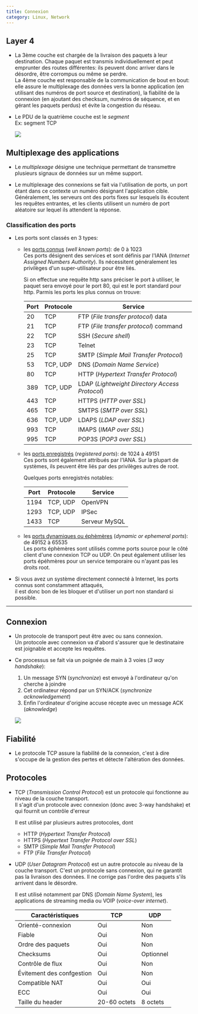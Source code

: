 ```yaml
---
title: Connexion
category: Linux, Network
---
```


## Layer 4

* La 3ème couche est chargée de la livraison des paquets à leur destination. Chaque paquet est transmis individuellement et peut emprunter des routes différentes: ils peuvent donc arriver dans le désordre, être corrompus ou même se perdre.  
  La 4ème couche est responsable de la communication de bout en bout: elle assure le multiplexage des données vers la bonne application (en utilisant des numéros de port source et destination), la fiabilité de la connexion (en ajoutant des checksum, numéros de séquence, et en gérant les paquets perdus) et évite la congestion du réseau.

* Le PDU de la quatrième couche est le *segment*  
  Ex: segment TCP

  ![](https://i.imgur.com/NVk3qrT.png)

## Multiplexage des applications

* Le *multiplexage* désigne une technique permettant de transmettre plusieurs signaux de données sur un même support.

* Le multiplexage des connexions se fait via l'utilisation de ports, un port étant dans ce contexte un numéro désignant l'application cible.  
  Généralement, les serveurs ont des ports fixes sur lesquels ils écoutent les requêtes entrantes, et les clients utilisent un numéro de port aléatoire sur lequel ils attendent la réponse.

### Classification des ports

* Les ports sont classés en 3 types:

  - les <ins>ports connus</ins> (*well known ports*): de 0 à 1023  
    Ces ports désignent des services et sont définis par l'IANA (*Internet Assigned Numbers Authority*). Ils nécessitent généralement les privilèges d'un super-utilisateur pour être liés.

    Si on effectue une requête http sans préciser le port à utiliser, le paquet sera envoyé pour le port 80, qui est le port standard pour http. Parmis les ports les plus connus on trouve:

    | Port | Protocole | Service
    |---   |---        |---
    | 20   | TCP       | FTP (*File transfer protocol*) data
    | 21   | TCP       | FTP (*File transfer protocol*) command
    | 22   | TCP       | SSH (*Secure shell*)
    | 23   | TCP       | Telnet
    | 25   | TCP       | SMTP (*Simple Mail Transfer Protocol*)
    | 53   | TCP, UDP  | DNS (*Domain Name Service*)
    | 80   | TCP       | HTTP (*Hypertext Transfer Protocol*)
    | 389  | TCP, UDP  | LDAP (*Lightweight Directory Access Protocol*)
    | 443  | TCP       | HTTPS (*HTTP over SSL*)
    | 465  | TCP       | SMTPS (*SMTP over SSL*)
    | 636  | TCP, UDP  | LDAPS (*LDAP over SSL*)
    | 993  | TCP       | IMAPS (*IMAP over SSL*)
    | 995  | TCP       | POP3S (*POP3 over SSL*)

  - les <ins>ports enregistrés</ins> (*registered ports*): de 1024 à 49151  
    Ces ports sont également attribués par l'IANA. Sur la plupart de systèmes, ils peuvent être liés par des privilèges autres de root.

    Quelques ports enregistrés notables:

    | Port | Protocole | Service
    |---   |---        |---
    | 1194 | TCP, UDP  | OpenVPN
    | 1293 | TCP, UDP  | IPSec
    | 1433 | TCP       | Serveur MySQL

  - les <ins>ports dynamiques ou éphèmères</ins> (*dynamic or ephemeral ports*): de 49152 à 65535  
    Les ports éphèmères sont utilisés comme ports source pour le côté client d'une connexion TCP ou UDP. On peut également utiliser les ports épéhmères pour un service temporaire ou n'ayant pas les droits root.

* Si vous avez un système directement connecté à Internet, les ports connus sont constamment attaqués,  
  il est donc bon de les bloquer et d'utiliser un port non standard si possible.

---

## Connexion

* Un protocole de transport peut être avec ou sans connexion.  
  Un protocole avec connexion va d'abord s'assurer que le destinataire est joignable et accepte les requêtes.

* Ce processus se fait via un poignée de main à 3 voies (*3 way handshake*):

  1. Un message SYN (*synchronize*) est envoyé à l'ordinateur qu'on cherche à joindre
  2. Cet ordinateur répond par un SYN/ACK (*synchronize acknowledgement*)
  3. Enfin l'ordinateur d'origine accuse récepte avec un message ACK (*aknowledge*)

  ![](https://i.imgur.com/JLXZ8gZ.png)

## Fiabilité

* Le protocole TCP assure la fiabilité de la connexion, c'est à dire s'occupe de la gestion des pertes et détecte l'altération des données.

## Protocoles

* TCP (*Transmission Control Protocol*) est un protocole qui fonctionne au niveau de la couche transport.  
  Il s'agit d'un protocole avec connexion (donc avec 3-way handshake) et qui fournit un contrôle d'erreur

  Il est utilisé par plusieurs autres protocoles, dont
  - HTTP (*Hypertext Transfer Protocol*)
  - HTTPS (*Hypertext Transfer Protocol over SSL*)
  - SMTP (*Simple Mail Transfer Protocol*)
  - FTP (*File Transfer Protocol*)

* UDP (*User Datagram Protocol*) est un autre protocole au niveau de la couche transport. C'est un protocole sans connexion, qui ne garantit pas la livraison des données. Il ne corrige pas l'ordre des paquets s'ils arrivent dans le désordre.

  Il est utilisé notamment par DNS (*Domain Name System*), les applications de streaming media ou VOIP (*voice-over internet*).

    | Caractéristiques | TCP | UDP
    |--- |--- |---
    | Orienté-connexion | Oui | Non
    | Fiable | Oui | Non
    | Ordre des paquets | Oui | Non
    | Checksums | Oui | Optionnel
    | Contrôle de flux | Oui | Non
    | Évitement des confgestion | Oui | Non
    | Compatible NAT | Oui | Oui
    | ECC | Oui | Oui
    | Taille du header | 20-60 octets | 8 octets
